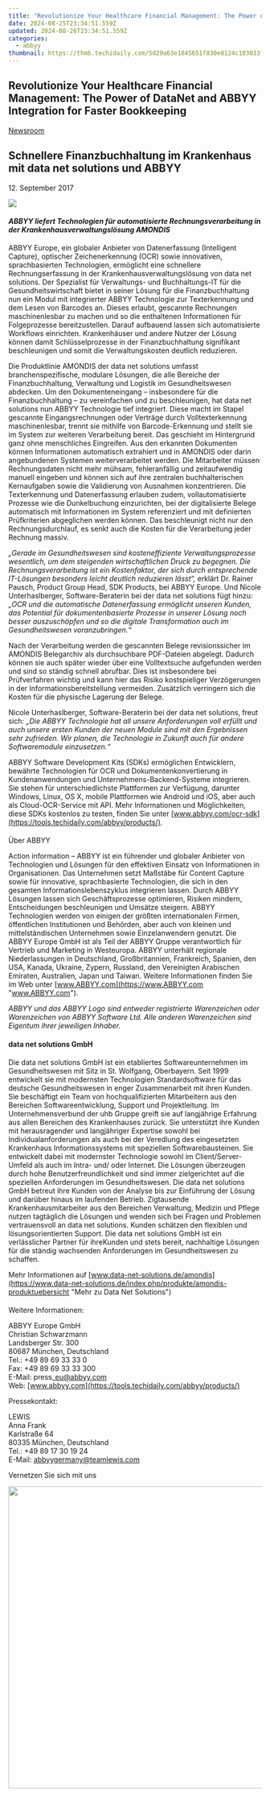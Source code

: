 ```yaml
---
title: "Revolutionize Your Healthcare Financial Management: The Power of DataNet and ABBYY Integration for Faster Bookkeeping"
date: 2024-08-25T23:34:51.559Z
updated: 2024-08-26T23:34:51.559Z
categories:
  - abbyy
thumbnail: https://thmb.techidaily.com/5d29a63e1845651f830e0124c103033fe9ea8d7a1b11e86673f2ac375d1ce40d.jpeg
---
```


## Revolutionize Your Healthcare Financial Management: The Power of DataNet and ABBYY Integration for Faster Bookkeeping

[Newsroom](https://tools.techidaily.com/abbyy/products/)

## Schnellere Finanzbuchhaltung im Krankenhaus mit data net solutions und ABBYY

12\. September 2017

![](https://content.abbyy.com/-/media/project/abbyy/abbyy/branchtemplates/shutterstock_1272462163_1296-x-729.jpg?h=729&iar=0&w=1296)

#### _ABBYY liefert Technologien für automatisierte Rechnungsverarbeitung in der Krankenhausverwaltungslösung AMONDIS_

ABBYY Europe, ein globaler Anbieter von Datenerfassung (Intelligent Capture), optischer Zeichenerkennung (OCR) sowie innovativen, sprachbasierten Technologien, ermöglicht eine schnellere Rechnungserfassung in der Krankenhausverwaltungslösung von data net solutions. Der Spezialist für Verwaltungs- und Buchhaltungs-IT für die Gesundheitswirtschaft bietet in seiner Lösung für die Finanzbuchhaltung nun ein Modul mit integrierter ABBYY Technologie zur Texterkennung und dem Lesen von Barcodes an. Dieses erlaubt, gescannte Rechnungen maschinenlesbar zu machen und so die enthaltenen Informationen für Folgeprozesse bereitzustellen. Darauf aufbauend lassen sich automatisierte Workflows einrichten. Krankenhäuser und andere Nutzer der Lösung können damit Schlüsselprozesse in der Finanzbuchhaltung signifikant beschleunigen und somit die Verwaltungskosten deutlich reduzieren.

  
Die Produktlinie AMONDIS der data net solutions umfasst branchenspezifische, modulare Lösungen, die alle Bereiche der Finanzbuchhaltung, Verwaltung und Logistik im Gesundheitswesen abdecken. Um den Dokumenteneingang – insbesondere für die Finanzbuchhaltung – zu vereinfachen und zu beschleunigen, hat data net solutions nun ABBYY Technologie tief integriert. Diese macht im Stapel gescannte Eingangsrechnungen oder Verträge durch Volltexterkennung maschinenlesbar, trennt sie mithilfe von Barcode-Erkennung und stellt sie im System zur weiteren Verarbeitung bereit. Das geschieht im Hintergrund ganz ohne menschliches Eingreifen. Aus den erkannten Dokumenten können Informationen automatisch extrahiert und in AMONDIS oder darin angebundenen Systemen weiterverarbeitet werden. Die Mitarbeiter müssen Rechnungsdaten nicht mehr mühsam, fehleranfällig und zeitaufwendig manuell eingeben und können sich auf ihre zentralen buchhalterischen Kernaufgaben sowie die Validierung von Ausnahmen konzentrieren. Die Texterkennung und Datenerfassung erlauben zudem, vollautomatisierte Prozesse wie die Dunkelbuchung einzurichten, bei der digitalisierte Belege automatisch mit Informationen im System referenziert und mit definierten Prüfkriterien abgeglichen werden können. Das beschleunigt nicht nur den Rechnungsdurchlauf, es senkt auch die Kosten für die Verarbeitung jeder Rechnung massiv.

  
_„Gerade im Gesundheitswesen sind kosteneffiziente Verwaltungsprozesse wesentlich, um dem steigenden wirtschaftlichen Druck zu begegnen. Die Rechnungsverarbeitung ist ein Kostenfaktor, der sich durch entsprechende IT-Lösungen besonders leicht deutlich reduzieren lässt“,_ erklärt Dr. Rainer Pausch, Product Group Head, SDK Products, bei ABBYY Europe. Und Nicole Unterhaslberger, Software-Beraterin bei der data net solutions fügt hinzu: _„OCR und die automatische Datenerfassung ermöglicht unseren Kunden, das Potential für dokumentenbasierte Prozesse in unserer Lösung noch besser auszuschöpfen und so die digitale Transformation auch im Gesundheitswesen voranzubringen.“_ 

  
Nach der Verarbeitung werden die gescannten Belege revisionssicher im AMONDIS Belegarchiv als durchsuchbare PDF-Dateien abgelegt. Dadurch können sie auch später wieder über eine Volltextsuche aufgefunden werden und sind so ständig schnell abrufbar. Dies ist insbesondere bei Prüfverfahren wichtig und kann hier das Risiko kostspieliger Verzögerungen in der Informationsbereitstellung vermeiden. Zusätzlich verringern sich die Kosten für die physische Lagerung der Belege.

  
Nicole Unterhaslberger, Software-Beraterin bei der data net solutions, freut sich: _„Die ABBYY Technologie hat all unsere Anforderungen voll erfüllt und auch unsere ersten Kunden der neuen Module sind mit den Ergebnissen sehr zufrieden. Wir planen, die Technologie in Zukunft auch für andere Softwaremodule einzusetzen.“_

  
ABBYY Software Development Kits (SDKs) ermöglichen Entwicklern, bewährte Technologien für OCR und Dokumentenkonvertierung in Kundenanwendungen und Unternehmens-Backend-Systeme integrieren. Sie stehen für unterschiedlichste Plattformen zur Verfügung, darunter Windows, Linux, OS X, mobile Plattformen wie Android und iOS, aber auch als Cloud-OCR-Service mit API. Mehr Informationen und Möglichkeiten, diese SDKs kostenlos zu testen, finden Sie unter [www.abbyy.com/ocr-sdk](https://tools.techidaily.com/abbyy/products/).

####   
Über ABBYY

Action information – ABBYY ist ein führender und globaler Anbieter von Technologien und Lösungen für den effektiven Einsatz von Informationen in Organisationen. Das Unternehmen setzt Maßstäbe für Content Capture sowie für innovative, sprachbasierte Technologien, die sich in den gesamten Informationslebenszyklus integrieren lassen. Durch ABBYY Lösungen lassen sich Geschäftsprozesse optimieren, Risiken mindern, Entscheidungen beschleunigen und Umsätze steigern. ABBYY Technologien werden von einigen der größten internationalen Firmen, öffentlichen Institutionen und Behörden, aber auch von kleinen und mittelständischen Unternehmen sowie Einzelanwendern genutzt. Die ABBYY Europe GmbH ist als Teil der ABBYY Gruppe verantwortlich für Vertrieb und Marketing in Westeuropa. ABBYY unterhält regionale Niederlassungen in Deutschland, Großbritannien, Frankreich, Spanien, den USA, Kanada, Ukraine, Zypern, Russland, den Vereinigten Arabischen Emiraten, Australien, Japan und Taiwan. Weitere Informationen finden Sie im Web unter [www.ABBYY.com](https://www.ABBYY.com "www.ABBYY.com").

_ABBYY und das ABBYY Logo sind entweder registrierte Warenzeichen oder Warenzeichen von ABBYY Software Ltd. Alle anderen Warenzeichen sind Eigentum ihrer jeweiligen Inhaber._

#### data net solutions GmbH

Die data net solutions GmbH ist ein etabliertes Softwareunternehmen im Gesundheitswesen mit Sitz in St. Wolfgang, Oberbayern. Seit 1999 entwickelt sie mit modernsten Technologien Standardsoftware für das deutsche Gesundheitswesen in enger Zusammenarbeit mit ihren Kunden. Sie beschäftigt ein Team von hochqualifizierten Mitarbeitern aus den Bereichen Softwareentwicklung, Support und Projektleitung. Im Unternehmensverbund der uhb Gruppe greift sie auf langjährige Erfahrung aus allen Bereichen des Krankenhauses zurück. Sie unterstützt ihre Kunden mit herausragender und langjähriger Expertise sowohl bei Individualanforderungen als auch bei der Veredlung des eingesetzten Krankenhaus Informationssystems mit speziellen Softwarebausteinen. Sie entwickelt dabei mit modernster Technologie sowohl im Client/Server-Umfeld als auch im Intra- und/ oder Internet. Die Lösungen überzeugen durch hohe Benutzerfreundlichkeit und sind immer zielgerichtet auf die speziellen Anforderungen im Gesundheitswesen. Die data net solutions GmbH betreut ihre Kunden von der Analyse bis zur Einführung der Lösung und darüber hinaus im laufenden Betrieb. Zigtausende Krankenhausmitarbeiter aus den Bereichen Verwaltung, Medizin und Pflege nutzen tagtäglich die Lösungen und wenden sich bei Fragen und Problemen vertrauensvoll an data net solutions. Kunden schätzen den flexiblen und lösungsorientierten Support. Die data net solutions GmbH ist ein verlässlicher Partner für ihreKunden und stets bereit, nachhaltige Lösungen für die ständig wachsenden Anforderungen im Gesundheitswesen zu schaffen.  
  
Mehr Informationen auf [www.data-net-solutions.de/amondis](https://www.data-net-solutions.de/index.php/produkte/amondis-produktuebersicht "Mehr zu Data Net Solutions")

####   
Weitere Informationen:

ABBYY Europe GmbH  
Christian Schwarzmann  
Landsberger Str. 300   
80687 München, Deutschland   
Tel.: +49 89 69 33 33 0  
Fax: +49 89 69 33 33 300  
E-Mail: press\_eu@abbyy.com  
Web: [www.abbyy.com](https://tools.techidaily.com/abbyy/products/)

Pressekontakt:

LEWIS  
Anna Frank  
Karlstraße 64  
80335 München, Deutschland  
Tel.: +49 89 17 30 19 24  
E-Mail: [abbyygermany@teamlewis.com](https://tools.techidaily.com/abbyy/products/)

Vernetzen Sie sich mit uns

<ins class="adsbygoogle"
     style="display:block"
     data-ad-format="autorelaxed"
     data-ad-client="ca-pub-7571918770474297"
     data-ad-slot="1223367746"></ins>



<ins class="adsbygoogle"
     style="display:block"
     data-ad-client="ca-pub-7571918770474297"
     data-ad-slot="8358498916"
     data-ad-format="auto"
     data-full-width-responsive="true"></ins>

<!-- affiliate ads begin -->
<a href="https://appsumo.8odi.net/c/5597632/2068425/7443" target="_top" id="2068425"><img src="//a.impactradius-go.com/display-ad/7443-2068425" border="0" alt="" width="1200" height="600"/></a><img height="0" width="0" src="https://appsumo.8odi.net/i/5597632/2068425/7443" style="position:absolute;visibility:hidden;" border="0" />
<!-- affiliate ads end -->

